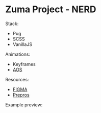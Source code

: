 # Zuma Project - NERD

Stack:

- Pug
- SCSS
- VanillaJS

Animations:

- Keyframes
- [AOS](https://michalsnik.github.io/aos/)

Resources:

- [FIGMA](https://www.figma.com/design/QoBY4UicY3jQCa74IVBctC/Bench-Zuma?t=B1jCC2qWqeoARtje-0)
- [Prepros](https://prepros.io/)

Example preview:

<!-- ![Preview]('') -->
